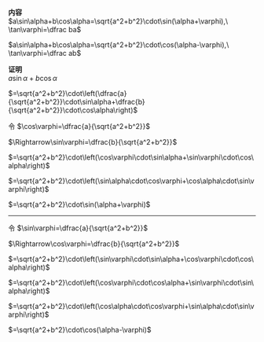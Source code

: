 **内容**  
$a\sin\alpha+b\cos\alpha=\sqrt{a^2+b^2}\cdot\sin(\alpha+\varphi),\ \tan\varphi=\dfrac ba$  
  
$a\sin\alpha+b\cos\alpha=\sqrt{a^2+b^2}\cdot\cos(\alpha-\varphi),\ \tan\varphi=\dfrac ab$  
  
**证明**  
$a\sin\alpha+b\cos\alpha$  
  
$=\sqrt{a^2+b^2}\cdot\left(\dfrac{a}{\sqrt{a^2+b^2}}\cdot\sin\alpha+\dfrac{b}{\sqrt{a^2+b^2}}\cdot\cos\alpha\right)$  
  
令 $\cos\varphi=\dfrac{a}{\sqrt{a^2+b^2}}$  
  
$\Rightarrow\sin\varphi=\dfrac{b}{\sqrt{a^2+b^2}}$  
  
$=\sqrt{a^2+b^2}\cdot\left(\cos\varphi\cdot\sin\alpha+\sin\varphi\cdot\cos\alpha\right)$  
  
$=\sqrt{a^2+b^2}\cdot\left(\sin\alpha\cdot\cos\varphi+\cos\alpha\cdot\sin\varphi\right)$  
  
$=\sqrt{a^2+b^2}\cdot\sin(\alpha+\varphi)$  
  
---  
  
令 $\sin\varphi=\dfrac{a}{\sqrt{a^2+b^2}}$  
  
$\Rightarrow\cos\varphi=\dfrac{b}{\sqrt{a^2+b^2}}$  
  
$=\sqrt{a^2+b^2}\cdot\left(\sin\varphi\cdot\sin\alpha+\cos\varphi\cdot\cos\alpha\right)$  
  
$=\sqrt{a^2+b^2}\cdot\left(\cos\varphi\cdot\cos\alpha+\sin\varphi\cdot\sin\alpha\right)$  
  
$=\sqrt{a^2+b^2}\cdot\left(\cos\alpha\cdot\cos\varphi+\sin\alpha\cdot\sin\varphi\right)$  
  
$=\sqrt{a^2+b^2}\cdot\cos(\alpha-\varphi)$  
